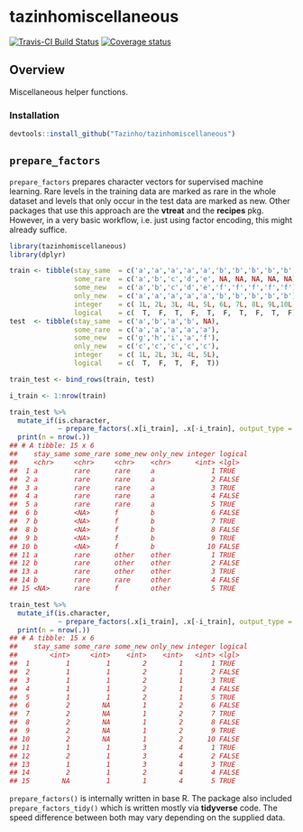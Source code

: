 
# tazinhomiscellaneous

[![Travis-CI Build
Status](https://travis-ci.org/Tazinho/tazinhomiscellaneous.svg?branch=master)](https://travis-ci.org/Tazinho/tazinhomiscellaneous)
[![Coverage
status](https://codecov.io/gh/Tazinho/tazinhomiscellaneous/branch/master/graph/badge.svg)](https://codecov.io/github/Tazinho/tazinhomiscellaneous?branch=master)

## Overview

Miscellaneous helper functions.

### Installation

``` r
devtools::install_github("Tazinho/tazinhomiscellaneous")
```

## `prepare_factors`

`prepare_factors` prepares character vectors for supervised machine
learning. Rare levels in the training data are marked as rare in the
whole dataset and levels that only occur in the test data are marked as
new. Other packages that use this approach are the **vtreat** and the
**recipes** pkg. However, in a very basic workflow, i.e. just using
factor encoding, this might already suffice.

``` r
library(tazinhomiscellaneous)
library(dplyr)

train <- tibble(stay_same  = c('a','a','a','a','a','b','b','b','b','b'),
                some_rare  = c('a','b','c','d','e', NA, NA, NA, NA, NA),
                some_new   = c('a','b','c','d','e','f','f','f','f','f'),
                only_new   = c('a','a','a','a','a','b','b','b','b','b'),
                integer    = c( 1L, 2L, 3L, 4L, 5L, 6L, 7L, 8L, 9L,10L),
                logical    = c(  T,  F,  T,  F,  T,  F,  T,  F,  T,  F))
test  <- tibble(stay_same  = c('a','b','a','b', NA),
                some_rare  = c('a','a','a','a','a'),
                some_new   = c('g','h','i','a','f'),
                only_new   = c('c','c','c','c','c'),
                integer    = c( 1L, 2L, 3L, 4L, 5L),
                logical    = c(  T,  F,  T,  F,  T))

train_test <- bind_rows(train, test)

i_train <- 1:nrow(train)

train_test %>% 
  mutate_if(is.character,
            ~ prepare_factors(.x[i_train], .x[-i_train], output_type = "character")) %>% 
  print(n = nrow(.))
## # A tibble: 15 x 6
##    stay_same some_rare some_new only_new integer logical
##    <chr>     <chr>     <chr>    <chr>      <int> <lgl>  
##  1 a         rare      rare     a              1 TRUE   
##  2 a         rare      rare     a              2 FALSE  
##  3 a         rare      rare     a              3 TRUE   
##  4 a         rare      rare     a              4 FALSE  
##  5 a         rare      rare     a              5 TRUE   
##  6 b         <NA>      f        b              6 FALSE  
##  7 b         <NA>      f        b              7 TRUE   
##  8 b         <NA>      f        b              8 FALSE  
##  9 b         <NA>      f        b              9 TRUE   
## 10 b         <NA>      f        b             10 FALSE  
## 11 a         rare      other    other          1 TRUE   
## 12 b         rare      other    other          2 FALSE  
## 13 a         rare      other    other          3 TRUE   
## 14 b         rare      rare     other          4 FALSE  
## 15 <NA>      rare      f        other          5 TRUE

train_test %>% 
  mutate_if(is.character,
            ~ prepare_factors(.x[i_train], .x[-i_train], output_type = "integer")) %>% 
  print(n = nrow(.))
## # A tibble: 15 x 6
##    stay_same some_rare some_new only_new integer logical
##        <int>     <int>    <int>    <int>   <int> <lgl>  
##  1         1         1        2        1       1 TRUE   
##  2         1         1        2        1       2 FALSE  
##  3         1         1        2        1       3 TRUE   
##  4         1         1        2        1       4 FALSE  
##  5         1         1        2        1       5 TRUE   
##  6         2        NA        1        2       6 FALSE  
##  7         2        NA        1        2       7 TRUE   
##  8         2        NA        1        2       8 FALSE  
##  9         2        NA        1        2       9 TRUE   
## 10         2        NA        1        2      10 FALSE  
## 11         1         1        3        4       1 TRUE   
## 12         2         1        3        4       2 FALSE  
## 13         1         1        3        4       3 TRUE   
## 14         2         1        2        4       4 FALSE  
## 15        NA         1        1        4       5 TRUE
```

`prepare_factors()` is internally written in base R. The package also
included `prepare_factors_tidy()` which is written mostly via
**tidyverse** code. The speed difference between both may vary depending
on the supplied data.

